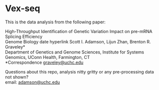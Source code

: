 # Vex-seq

This is the data analysis from the following paper:

High-Throughput Identification of Genetic Variation Impact on pre-mRNA Splicing Efficiency  
Genome Biology date hyperlink 
Scott I. Adamson, Lijun Zhan, Brenton R. Graveley*  
Department of Genetics and Genome Sciences, Institute for Systems Genomics, UConn Health, Farmington, CT  
*Correspondence graveley@uchc.edu  

Questions about this repo, analysis nitty gritty or any pre-processing data not shown?  
email: adamson@uchc.edu


